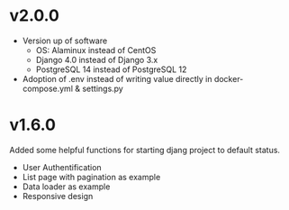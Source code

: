 # v2.0.0
- Version up of software
  - OS: Alaminux instead of CentOS
  - Django 4.0 instead of Django 3.x
  - PostgreSQL 14 instead of PostgreSQL 12
- Adoption of .env instead of writing value directly in docker-compose.yml & settings.py

# v1.6.0
Added some helpful functions for starting djang project to default status.
- User Authentification
- List page with pagination as example
- Data loader as example
- Responsive design
